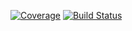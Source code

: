 [![Coverage](https://codecov.io/gh/dan-zx/zekke-web/branch/develop/graph/badge.svg)](https://codecov.io/gh/dan-zx/zekke-web)
[![Build Status](https://travis-ci.org/dan-zx/zekke-web.svg?branch=develop)](https://travis-ci.org/dan-zx/zekke-web)
